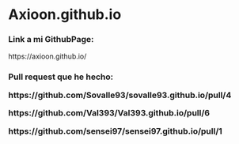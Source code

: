 # Axioon.github.io
<h3>Link a mi GithubPage: </h3>
<p> https://axioon.github.io/ </p>
<h3> Pull request que he hecho: </p>
<p> https://github.com/Sovalle93/sovalle93.github.io/pull/4 </p>
<p>  https://github.com/Val393/Val393.github.io/pull/6 </p>
<p>https://github.com/sensei97/sensei97.github.io/pull/1 </p>
